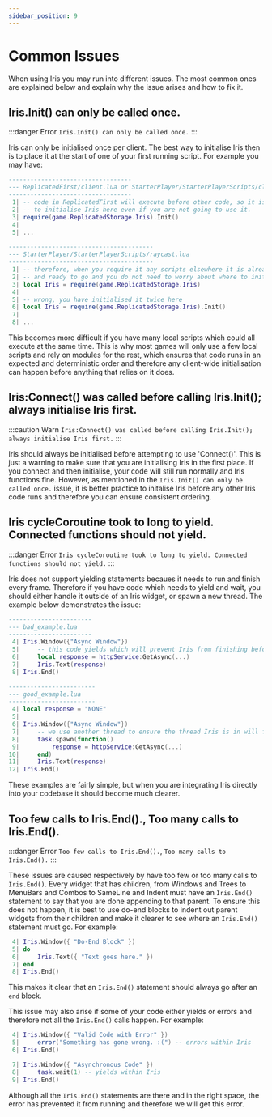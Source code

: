 ```yaml
---
sidebar_position: 9
---
```


# Common Issues

When using Iris you may run into different issues. The most common ones are explained
below and explain why the issue arises and how to fix it.

## Iris.Init() can only be called once.
:::danger Error
`Iris.Init() can only be called once.`
:::

Iris can only be initialised once per client. The best way to initialise Iris then is
to place it at the start of one of your first running script. For example you may have:
```lua
----------------------------------
--- ReplicatedFirst/client.lua or StarterPlayer/StarterPlayerScripts/client.lua
----------------------------------
 1| -- code in ReplicatedFirst will execute before other code, so it is best practice 
 2| -- to initialise Iris here even if you are not going to use it.
 3| require(game.ReplicatedStorage.Iris).Init()
 4| 
 5| ...

----------------------------------------
--- StarterPlayer/StarterPlayerScripts/raycast.lua
----------------------------------------
 1| -- therefore, when you require it any scripts elsewhere it is already initialised
 2| -- and ready to go and you do not need to worry about where to init
 3| local Iris = require(game.ReplicatedStorage.Iris)
 4| 
 5| -- wrong, you have initialised it twice here
 6| local Iris = require(game.ReplicatedStorage.Iris).Init()
 7|
 8| ...

```

This becomes more difficult if you have many local scripts which could all execute at
the same time. This is why most games will only use a few local scripts and rely on
modules for the rest, which ensures that code runs in an expected and deterministic
order and therefore any client-wide initialisation can happen before anything that
relies on it does.

## Iris:Connect() was called before calling Iris.Init(); always initialise Iris first.
:::caution Warn
`Iris:Connect() was called before calling Iris.Init(); always initialise Iris first.`
:::

Iris should always be initialised before attempting to use 'Connect()'. This is just a
warning to make sure that you are initialising Iris in the first place. If you connect
and then initialise, your code will still run normally and Iris functions fine. However,
as mentioned in the `Iris.Init() can only be called once.` issue, it is better practice to
initalise Iris before any other Iris code runs and therefore you can ensure consistent
ordering.

## Iris cycleCoroutine took to long to yield. Connected functions should not yield.
:::danger Error
`Iris cycleCoroutine took to long to yield. Connected functions should not yield.`
:::

Iris does not support yielding statements becaues it needs to run and finish every frame.
Therefore if you have code which needs to yield and wait, you should either handle it
outside of an Iris widget, or spawn a new thread. The example below demonstrates the issue:

```lua
-----------------------
--- bad_example.lua
-----------------------
 4| Iris.Window({"Async Window"})
 5|     -- this code yields which will prevent Iris from finishing before the next frame
 6|     local response = httpService:GetAsync(...)
 7|     Iris.Text(response)
 8| Iris.End()

------------------------
--- good_example.lua    
------------------------
 4| local response = "NONE"
 5| 
 6| Iris.Window({"Async Window"})
 7|     -- we use another thread to ensure the thread Iris is in will finish before the next frame
 8|     task.spawn(function()
 9|         response = httpService:GetAsync(...)
10|     end)
11|     Iris.Text(response)
12| Iris.End()
```

These examples are fairly simple, but when you are integrating Iris directly into your codebase
it should become much clearer.

## Too few calls to Iris.End()., Too many calls to Iris.End().
:::danger Error
`Too few calls to Iris.End().`, `Too many calls to Iris.End().`
:::

These issues are caused respectively by have too few or too many calls to `Iris.End()`. Every
widget that has children, from Windows and Trees to MenuBars and Combos to SameLine and Indent
must have an `Iris.End()` statement to say that you are done appending to that parent. To ensure
this does not happen, it is best to use do-end blocks to indent out parent widgets from their
children and make it clearer to see where an `Iris.End()` statement must go. For example:

```lua
 4| Iris.Window({ "Do-End Block" })
 5| do
 6|     Iris.Text({ "Text goes here." })
 7| end
 8| Iris.End()
```
This makes it clear that an `Iris.End()` statement should always go after an `end` block.

This issue may also arise if some of your code either yields or errors and therefore not all the
`Iris.End()` calls happen. For example:

```lua
 4| Iris.Window({ "Valid Code with Error" })
 5|     error("Something has gone wrong. :(") -- errors within Iris
 6| Iris.End()

 7| Iris.Window({ "Asynchronous Code" })
 8|     task.wait(1) -- yields within Iris
 9| Iris.End()
```

Although all the `Iris.End()` statements are there and in the right space, the error has prevented
it from running and therefore we will get this error.
